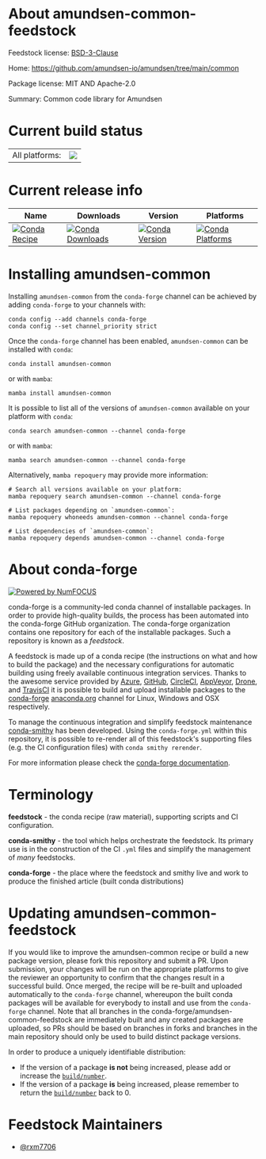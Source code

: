 About amundsen-common-feedstock
===============================

Feedstock license: [BSD-3-Clause](https://github.com/conda-forge/amundsen-common-feedstock/blob/main/LICENSE.txt)

Home: https://github.com/amundsen-io/amundsen/tree/main/common

Package license: MIT AND Apache-2.0

Summary: Common code library for Amundsen

Current build status
====================


<table><tr><td>All platforms:</td>
    <td>
      <a href="https://dev.azure.com/conda-forge/feedstock-builds/_build/latest?definitionId=18390&branchName=main">
        <img src="https://dev.azure.com/conda-forge/feedstock-builds/_apis/build/status/amundsen-common-feedstock?branchName=main">
      </a>
    </td>
  </tr>
</table>

Current release info
====================

| Name | Downloads | Version | Platforms |
| --- | --- | --- | --- |
| [![Conda Recipe](https://img.shields.io/badge/recipe-amundsen--common-green.svg)](https://anaconda.org/conda-forge/amundsen-common) | [![Conda Downloads](https://img.shields.io/conda/dn/conda-forge/amundsen-common.svg)](https://anaconda.org/conda-forge/amundsen-common) | [![Conda Version](https://img.shields.io/conda/vn/conda-forge/amundsen-common.svg)](https://anaconda.org/conda-forge/amundsen-common) | [![Conda Platforms](https://img.shields.io/conda/pn/conda-forge/amundsen-common.svg)](https://anaconda.org/conda-forge/amundsen-common) |

Installing amundsen-common
==========================

Installing `amundsen-common` from the `conda-forge` channel can be achieved by adding `conda-forge` to your channels with:

```
conda config --add channels conda-forge
conda config --set channel_priority strict
```

Once the `conda-forge` channel has been enabled, `amundsen-common` can be installed with `conda`:

```
conda install amundsen-common
```

or with `mamba`:

```
mamba install amundsen-common
```

It is possible to list all of the versions of `amundsen-common` available on your platform with `conda`:

```
conda search amundsen-common --channel conda-forge
```

or with `mamba`:

```
mamba search amundsen-common --channel conda-forge
```

Alternatively, `mamba repoquery` may provide more information:

```
# Search all versions available on your platform:
mamba repoquery search amundsen-common --channel conda-forge

# List packages depending on `amundsen-common`:
mamba repoquery whoneeds amundsen-common --channel conda-forge

# List dependencies of `amundsen-common`:
mamba repoquery depends amundsen-common --channel conda-forge
```


About conda-forge
=================

[![Powered by
NumFOCUS](https://img.shields.io/badge/powered%20by-NumFOCUS-orange.svg?style=flat&colorA=E1523D&colorB=007D8A)](https://numfocus.org)

conda-forge is a community-led conda channel of installable packages.
In order to provide high-quality builds, the process has been automated into the
conda-forge GitHub organization. The conda-forge organization contains one repository
for each of the installable packages. Such a repository is known as a *feedstock*.

A feedstock is made up of a conda recipe (the instructions on what and how to build
the package) and the necessary configurations for automatic building using freely
available continuous integration services. Thanks to the awesome service provided by
[Azure](https://azure.microsoft.com/en-us/services/devops/), [GitHub](https://github.com/),
[CircleCI](https://circleci.com/), [AppVeyor](https://www.appveyor.com/),
[Drone](https://cloud.drone.io/welcome), and [TravisCI](https://travis-ci.com/)
it is possible to build and upload installable packages to the
[conda-forge](https://anaconda.org/conda-forge) [anaconda.org](https://anaconda.org/)
channel for Linux, Windows and OSX respectively.

To manage the continuous integration and simplify feedstock maintenance
[conda-smithy](https://github.com/conda-forge/conda-smithy) has been developed.
Using the ``conda-forge.yml`` within this repository, it is possible to re-render all of
this feedstock's supporting files (e.g. the CI configuration files) with ``conda smithy rerender``.

For more information please check the [conda-forge documentation](https://conda-forge.org/docs/).

Terminology
===========

**feedstock** - the conda recipe (raw material), supporting scripts and CI configuration.

**conda-smithy** - the tool which helps orchestrate the feedstock.
                   Its primary use is in the construction of the CI ``.yml`` files
                   and simplify the management of *many* feedstocks.

**conda-forge** - the place where the feedstock and smithy live and work to
                  produce the finished article (built conda distributions)


Updating amundsen-common-feedstock
==================================

If you would like to improve the amundsen-common recipe or build a new
package version, please fork this repository and submit a PR. Upon submission,
your changes will be run on the appropriate platforms to give the reviewer an
opportunity to confirm that the changes result in a successful build. Once
merged, the recipe will be re-built and uploaded automatically to the
`conda-forge` channel, whereupon the built conda packages will be available for
everybody to install and use from the `conda-forge` channel.
Note that all branches in the conda-forge/amundsen-common-feedstock are
immediately built and any created packages are uploaded, so PRs should be based
on branches in forks and branches in the main repository should only be used to
build distinct package versions.

In order to produce a uniquely identifiable distribution:
 * If the version of a package **is not** being increased, please add or increase
   the [``build/number``](https://docs.conda.io/projects/conda-build/en/latest/resources/define-metadata.html#build-number-and-string).
 * If the version of a package **is** being increased, please remember to return
   the [``build/number``](https://docs.conda.io/projects/conda-build/en/latest/resources/define-metadata.html#build-number-and-string)
   back to 0.

Feedstock Maintainers
=====================

* [@rxm7706](https://github.com/rxm7706/)

